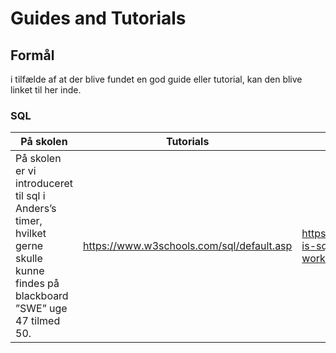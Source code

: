 # Guides and Tutorials

## Formål
i tilfælde af at der blive fundet en god guide eller tutorial, kan den blive linket til her inde.

### SQL
På skolen|Tutorials|What is it
---------|---------|----------
På skolen er vi introduceret til sql i Anders’s timer, hvilket gerne skulle kunne findes på blackboard ”SWE” uge 47 tilmed 50. |https://www.w3schools.com/sql/default.asp|https://www.quickstart.com/blog/what-is-sql-server-and-how-does-it-work/

